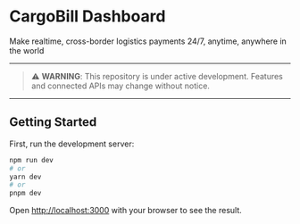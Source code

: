 # CargoBill Dashboard

Make realtime, cross-border logistics payments 24/7, anytime, anywhere in the world

---

> ⚠️ **WARNING**: This repository is under active development. Features and connected APIs may change without notice.

---

## Getting Started

First, run the development server:

```bash
npm run dev
# or
yarn dev
# or
pnpm dev
```

Open [http://localhost:3000](http://localhost:3000) with your browser to see the result.
